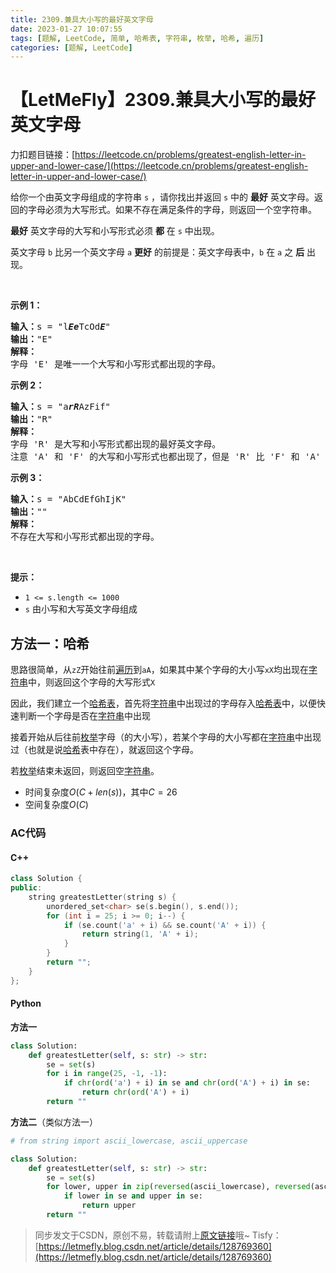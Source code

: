 ```yaml
---
title: 2309.兼具大小写的最好英文字母
date: 2023-01-27 10:07:55
tags: [题解, LeetCode, 简单, 哈希表, 字符串, 枚举, 哈希, 遍历]
categories: [题解, LeetCode]
---
```


# 【LetMeFly】2309.兼具大小写的最好英文字母

力扣题目链接：[https://leetcode.cn/problems/greatest-english-letter-in-upper-and-lower-case/](https://leetcode.cn/problems/greatest-english-letter-in-upper-and-lower-case/)

<p>给你一个由英文字母组成的字符串 <code>s</code> ，请你找出并返回 <code>s</code> 中的 <strong>最好</strong> 英文字母。返回的字母必须为大写形式。如果不存在满足条件的字母，则返回一个空字符串。</p>

<p><strong>最好</strong> 英文字母的大写和小写形式必须 <strong>都</strong> 在 <code>s</code> 中出现。</p>

<p>英文字母 <code>b</code> 比另一个英文字母&nbsp;<code>a</code>&nbsp;<strong>更好</strong> 的前提是：英文字母表中，<code>b</code> 在 <code>a</code> 之 <strong>后</strong> 出现。</p>

<p>&nbsp;</p>

<p><strong>示例 1：</strong></p>

<pre>
<strong>输入：</strong>s = "l<em><strong>Ee</strong></em>TcOd<em><strong>E</strong></em>"
<strong>输出：</strong>"E"
<strong>解释：</strong>
字母 'E' 是唯一一个大写和小写形式都出现的字母。</pre>

<p><strong>示例 2：</strong></p>

<pre>
<strong>输入：</strong>s = "a<em><strong>rR</strong></em>AzFif"
<strong>输出：</strong>"R"
<strong>解释：</strong>
字母 'R' 是大写和小写形式都出现的最好英文字母。
注意 'A' 和 'F' 的大写和小写形式也都出现了，但是 'R' 比 'F' 和 'A' 更好。
</pre>

<p><strong>示例 3：</strong></p>

<pre>
<strong>输入：</strong>s = "AbCdEfGhIjK"
<strong>输出：</strong>""
<strong>解释：</strong>
不存在大写和小写形式都出现的字母。
</pre>

<p>&nbsp;</p>

<p><strong>提示：</strong></p>

<ul>
	<li><code>1 &lt;= s.length &lt;= 1000</code></li>
	<li><code>s</code> 由小写和大写英文字母组成</li>
</ul>


    
## 方法一：哈希

思路很简单，从```zZ```开始往前[遍历](https://blog.letmefly.xyz/tags/%E9%81%8D%E5%8E%86/)到```aA```，如果其中某个字母的大小写```xX```均出现在[字符串](https://blog.letmefly.xyz/tags/%E5%AD%97%E7%AC%A6%E4%B8%B2/)中，则返回这个字母的大写形式```X```

因此，我们建立一个[哈希表](https://blog.letmefly.xyz/tags/%E5%93%88%E5%B8%8C%E8%A1%A8/)，首先将[字符串](https://blog.letmefly.xyz/tags/%E5%AD%97%E7%AC%A6%E4%B8%B2/)中出现过的字母存入[哈希表](https://blog.letmefly.xyz/tags/%E5%93%88%E5%B8%8C%E8%A1%A8/)中，以便快速判断一个字母是否在[字符串](https://blog.letmefly.xyz/tags/%E5%AD%97%E7%AC%A6%E4%B8%B2/)中出现

接着开始从后往前[枚举](https://blog.letmefly.xyz/tags/%E6%9E%9A%E4%B8%BE/)字母（的大小写），若某个字母的大小写都在[字符串](https://blog.letmefly.xyz/tags/%E5%AD%97%E7%AC%A6%E4%B8%B2/)中出现过（也就是说[哈希](https://blog.letmefly.xyz/tags/%E5%93%88%E5%B8%8C/)表中存在），就返回这个字母。

若[枚举](https://blog.letmefly.xyz/tags/%E6%9E%9A%E4%B8%BE/)结束未返回，则返回空[字符串](https://blog.letmefly.xyz/tags/%E5%AD%97%E7%AC%A6%E4%B8%B2/)。

+ 时间复杂度$O(C + len(s))$，其中$C=26$
+ 空间复杂度$O(C)$

### AC代码

#### C++

```cpp
class Solution {
public:
    string greatestLetter(string s) {
        unordered_set<char> se(s.begin(), s.end());
        for (int i = 25; i >= 0; i--) {
            if (se.count('a' + i) && se.count('A' + i)) {
                return string(1, 'A' + i);
            }
        }
        return "";
    }
};
```

#### Python

**方法一**

```python
class Solution:
    def greatestLetter(self, s: str) -> str:
        se = set(s)
        for i in range(25, -1, -1):
            if chr(ord('a') + i) in se and chr(ord('A') + i) in se:
                return chr(ord('A') + i)
        return ""
```

**方法二**（类似方法一）

```python
# from string import ascii_lowercase, ascii_uppercase

class Solution:
    def greatestLetter(self, s: str) -> str:
        se = set(s)
        for lower, upper in zip(reversed(ascii_lowercase), reversed(ascii_uppercase)):
            if lower in se and upper in se:
                return upper
        return ""
```

> 同步发文于CSDN，原创不易，转载请附上[原文链接](https://blog.letmefly.xyz/2023/01/27/LeetCode%202309.%E5%85%BC%E5%85%B7%E5%A4%A7%E5%B0%8F%E5%86%99%E7%9A%84%E6%9C%80%E5%A5%BD%E8%8B%B1%E6%96%87%E5%AD%97%E6%AF%8D/)哦~
> Tisfy：[https://letmefly.blog.csdn.net/article/details/128769360](https://letmefly.blog.csdn.net/article/details/128769360)
